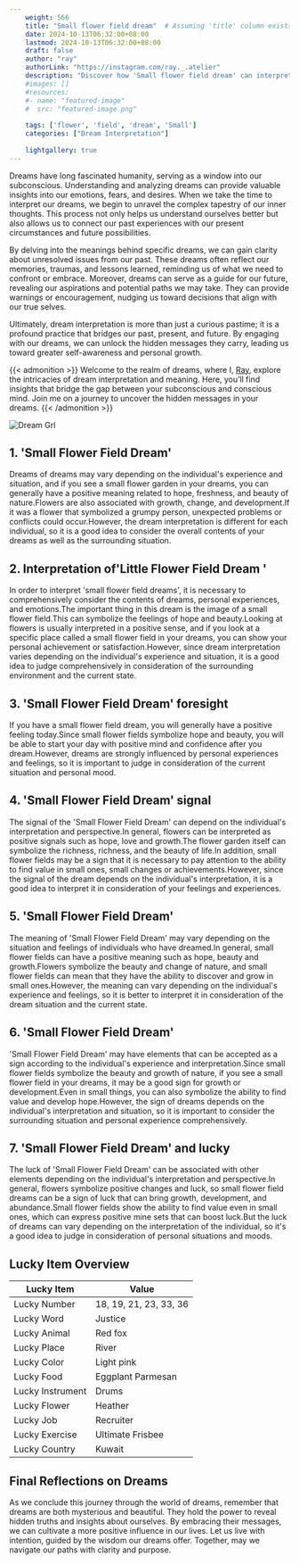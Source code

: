 ```yaml
---
    weight: 566
    title: "Small flower field dream"  # Assuming 'title' column exists
    date: 2024-10-13T06:32:00+08:00
    lastmod: 2024-10-13T06:32:00+08:00
    draft: false
    author: "ray"
    authorLink: "https://instagram.com/ray._.atelier"
    description: "Discover how 'Small flower field dream' can interpret your future and uncover its significant meanings in your life."
    #images: []
    #resources:
    #- name: "featured-image"
    #  src: "featured-image.png"
    
    tags: ['flower', 'field', 'dream', 'Small']
    categories: ["Dream Interpretation"]
    
    lightgallery: true
---
```

    
Dreams have long fascinated humanity, serving as a window into our subconscious. Understanding and analyzing dreams can provide valuable insights into our emotions, fears, and desires. When we take the time to interpret our dreams, we begin to unravel the complex tapestry of our inner thoughts. This process not only helps us understand ourselves better but also allows us to connect our past experiences with our present circumstances and future possibilities.

By delving into the meanings behind specific dreams, we can gain clarity about unresolved issues from our past. These dreams often reflect our memories, traumas, and lessons learned, reminding us of what we need to confront or embrace. Moreover, dreams can serve as a guide for our future, revealing our aspirations and potential paths we may take. They can provide warnings or encouragement, nudging us toward decisions that align with our true selves.

Ultimately, dream interpretation is more than just a curious pastime; it is a profound practice that bridges our past, present, and future. By engaging with our dreams, we can unlock the hidden messages they carry, leading us toward greater self-awareness and personal growth.

{{< admonition >}}
Welcome to the realm of dreams, where I, [Ray](https://instagram.com/ray._.atelier), explore the intricacies of dream interpretation and meaning. Here, you’ll find insights that bridge the gap between your subconscious and conscious mind. Join me on a journey to uncover the hidden messages in your dreams.
{{< /admonition >}}

![Dream Grl](https://cdn.pixabay.com/photo/2017/11/02/03/35/gothic-2910057_1280.jpg "Dream Grl")

## 1. 'Small Flower Field Dream'
Dreams of dreams may vary depending on the individual's experience and situation, and if you see a small flower garden in your dreams, you can generally have a positive meaning related to hope, freshness, and beauty of nature.Flowers are also associated with growth, change, and development.If it was a flower that symbolized a grumpy person, unexpected problems or conflicts could occur.However, the dream interpretation is different for each individual, so it is a good idea to consider the overall contents of your dreams as well as the surrounding situation.

## 2. Interpretation of'Little Flower Field Dream '
In order to interpret 'small flower field dreams', it is necessary to comprehensively consider the contents of dreams, personal experiences, and emotions.The important thing in this dream is the image of a small flower field.This can symbolize the feelings of hope and beauty.Looking at flowers is usually interpreted in a positive sense, and if you look at a specific place called a small flower field in your dreams, you can show your personal achievement or satisfaction.However, since dream interpretation varies depending on the individual's experience and situation, it is a good idea to judge comprehensively in consideration of the surrounding environment and the current state.

## 3. 'Small Flower Field Dream' foresight
If you have a small flower field dream, you will generally have a positive feeling today.Since small flower fields symbolize hope and beauty, you will be able to start your day with positive mind and confidence after you dream.However, dreams are strongly influenced by personal experiences and feelings, so it is important to judge in consideration of the current situation and personal mood.

## 4. 'Small Flower Field Dream' signal
The signal of the 'Small Flower Field Dream' can depend on the individual's interpretation and perspective.In general, flowers can be interpreted as positive signals such as hope, love and growth.The flower garden itself can symbolize the richness, richness, and the beauty of life.In addition, small flower fields may be a sign that it is necessary to pay attention to the ability to find value in small ones, small changes or achievements.However, since the signal of the dream depends on the individual's interpretation, it is a good idea to interpret it in consideration of your feelings and experiences.

## 5. 'Small Flower Field Dream'
The meaning of 'Small Flower Field Dream' may vary depending on the situation and feelings of individuals who have dreamed.In general, small flower fields can have a positive meaning such as hope, beauty and growth.Flowers symbolize the beauty and change of nature, and small flower fields can mean that they have the ability to discover and grow in small ones.However, the meaning can vary depending on the individual's experience and feelings, so it is better to interpret it in consideration of the dream situation and the current state.

## 6. 'Small Flower Field Dream'
'Small Flower Field Dream' may have elements that can be accepted as a sign according to the individual's experience and interpretation.Since small flower fields symbolize the beauty and growth of nature, if you see a small flower field in your dreams, it may be a good sign for growth or development.Even in small things, you can also symbolize the ability to find value and develop hope.However, the sign of dreams depends on the individual's interpretation and situation, so it is important to consider the surrounding situation and personal experience comprehensively.

## 7. 'Small Flower Field Dream' and lucky
The luck of 'Small Flower Field Dream' can be associated with other elements depending on the individual's interpretation and perspective.In general, flowers symbolize positive changes and luck, so small flower field dreams can be a sign of luck that can bring growth, development, and abundance.Small flower fields show the ability to find value even in small ones, which can express positive mine sets that can boost luck.But the luck of dreams can vary depending on the interpretation of the individual, so it's a good idea to judge in consideration of personal situations and moods.

## Lucky Item Overview
| Lucky Item          | Value              |
|---------------|--------------------|
| Lucky Number        | 18, 19, 21, 23, 33, 36  |
| Lucky Word          | Justice |
| Lucky Animal        | Red fox |
| Lucky Place         | River     |
| Lucky Color         | Light pink     |
| Lucky Food          | Eggplant Parmesan      |
| Lucky Instrument    | Drums |
| Lucky Flower        | Heather    |
| Lucky Job           | Recruiter       |
| Lucky Exercise      | Ultimate Frisbee  |
| Lucky Country       | Kuwait    |


##  Final Reflections on Dreams

As we conclude this journey through the world of dreams, remember that dreams are both mysterious and beautiful. They hold the power to reveal hidden truths and insights about ourselves. By embracing their messages, we can cultivate a more positive influence in our lives. Let us live with intention, guided by the wisdom our dreams offer. Together, may we navigate our paths with clarity and purpose.
